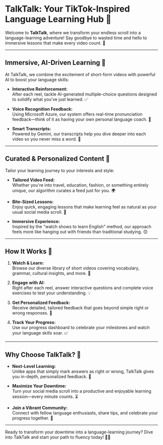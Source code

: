# TalkTalk: Your TikTok-Inspired Language Learning Hub 🎉

Welcome to **TalkTalk**, where we transform your endless scroll into a language-learning adventure! Say goodbye to wasted time and hello to immersive lessons that make every video count. 🌟

---

## Immersive, AI-Driven Learning 🤖

At TalkTalk, we combine the excitement of short-form videos with powerful AI to boost your language skills:

- **Interactive Reinforcement:**  
  After each reel, tackle AI-generated multiple-choice questions designed to solidify what you've just learned. ✅

- **Voice Recognition Feedback:**  
  Using Microsoft Azure, our system offers real-time pronunciation feedback—think of it as having your own personal language coach. 🎤

- **Smart Transcripts:**  
  Powered by Gemini, our transcripts help you dive deeper into each video so you never miss a word. 📜

---

## Curated & Personalized Content 🎯

Tailor your learning journey to your interests and style:

- **Tailored Video Feed:**  
  Whether you're into travel, education, fashion, or something entirely unique, our algorithm curates a feed just for you. 🌍

- **Bite-Sized Lessons:**  
  Enjoy quick, engaging lessons that make learning feel as natural as your usual social media scroll. 📱

- **Immersive Experience:**  
  Inspired by the "watch shows to learn English" method, our approach feels more like hanging out with friends than traditional studying. 😊

---

## How It Works 🚀

1. **Watch & Learn:**  
   Browse our diverse library of short videos covering vocabulary, grammar, cultural insights, and more. 🎥

2. **Engage with AI:**  
   Right after each reel, answer interactive questions and complete voice exercises to test your understanding. 💡

3. **Get Personalized Feedback:**  
   Receive detailed, tailored feedback that goes beyond simple right or wrong responses. 🎯

4. **Track Your Progress:**  
   Use our progress dashboard to celebrate your milestones and watch your language skills soar. 📈

---

## Why Choose TalkTalk? 🌟

- **Next-Level Learning:**  
  Unlike apps that simply mark answers as right or wrong, TalkTalk gives you in-depth, personalized feedback. 🌱

- **Maximize Your Downtime:**  
  Turn your social media scroll into a productive and enjoyable learning session—every minute counts. ⏳

- **Join a Vibrant Community:**  
  Connect with fellow language enthusiasts, share tips, and celebrate your progress together. 🤝

---

Ready to transform your downtime into a language-learning journey? Dive into TalkTalk and start your path to fluency today! 🚀✨
